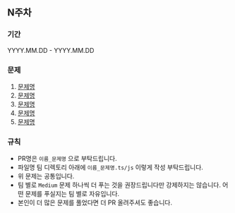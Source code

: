 ## N주차

### 기간

YYYY.MM.DD - YYYY.MM.DD

### 문제

1. [문제명](링크)
2. [문제명](링크)
3. [문제명](링크)
4. [문제명](링크)
5. [문제명](링크)

### 규칙

- PR명은 `이름_문제명` 으로 부탁드립니다.
- 파일명 팀 디렉토리 아래에 `이름_문제명.ts/js` 이렇게 작성
  부탁드립니다.
- 위 문제는 공통입니다.
- 팀 별로 `Medium` 문제 하나씩 더 푸는 것을 권장드립니다만 강제하지는 않습니다. 어떤 문제를 푸실지는 팀 별로 자유입니다.
- 본인이 더 많은 문제를 풀었다면 더 PR 올려주셔도 좋습니다.

